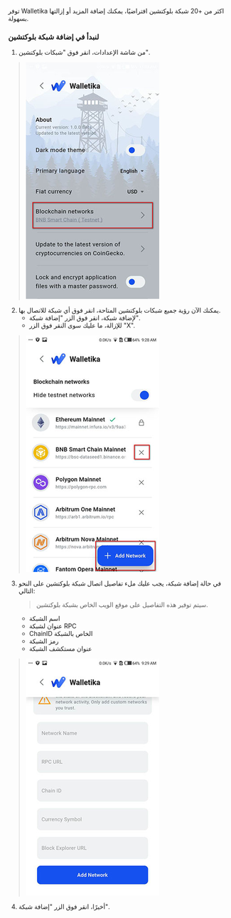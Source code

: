 توفر Walletika اكثر من +20 شبكة بلوكتشين افتراضيًا، يمكنك إضافة المزيد أو إزالتها بسهولة.

### لنبدأ في إضافة شبكة بلوكتشين
1. من شاشة الإعدادات، انقر فوق "شبكات بلوكتشين".
>![](https://raw.githubusercontent.com/Walletika/walletika-web-fetch/main/docs/how-to-add-network/images/1.jpg)

2. يمكنك الآن رؤية جميع شبكات بلوكتشين المتاحة، انقر فوق أي شبكة للاتصال بها.
     - لإضافة شبكة، انقر فوق الزر "إضافة شبكة".
     - للإزالة، ما عليك سوى النقر فوق الزر "X".
>![](https://raw.githubusercontent.com/Walletika/walletika-web-fetch/main/docs/how-to-add-network/images/2.jpg)

3. في حالة إضافة شبكة، يجب عليك ملء تفاصيل اتصال شبكة بلوكتشين على النحو التالي:
     > سيتم توفير هذه التفاصيل على موقع الويب الخاص بشبكة بلوكتشين.
     - اسم الشبكة
     - عنوان لشبكة RPC
     - ChainID الخاص بالشبكة
     - رمز الشبكة
     - عنوان مستكشف الشبكة
>![](https://raw.githubusercontent.com/Walletika/walletika-web-fetch/main/docs/how-to-add-network/images/3.jpg)

4. أخيرًا، انقر فوق الزر "إضافة شبكة".
